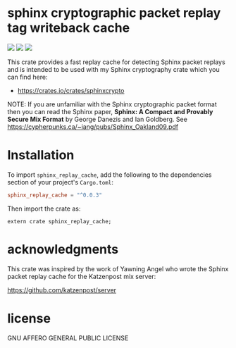 # sphinx cryptographic packet replay tag writeback cache
[![](https://travis-ci.org/sphinx-cryptography/sphinx_replay_cache.png?branch=master)](https://www.travis-ci.org/sphinx-cryptography/sphinx_replay_cache) [![](https://img.shields.io/crates/v/sphinx_replay_cache.svg)](https://crates.io/crates/sphinx_replay_cache) [![](https://docs.rs/sphinx_replay_cache/badge.svg)](https://docs.rs/sphinx_replay_cache/)


This crate provides a fast replay cache for detecting Sphinx packet replays
and is intended to be used with my Sphinx cryptography crate which you can find here:

* https://crates.io/crates/sphinxcrypto


NOTE: If you are unfamiliar with the Sphinx cryptographic packet format then you can read the Sphinx paper,
**Sphinx: A Compact and Provably Secure Mix Format** by George Danezis and Ian Goldberg.
See https://cypherpunks.ca/~iang/pubs/Sphinx_Oakland09.pdf


# Installation

To import `sphinx_replay_cache`, add the following to the dependencies section of
your project's `Cargo.toml`:
```toml
sphinx_replay_cache = "^0.0.3"
```
Then import the crate as:
```rust,no_run
extern crate sphinx_replay_cache;
```


# acknowledgments

This crate was inspired by the work of Yawning Angel who wrote
the Sphinx packet replay cache for the Katzenpost mix server:

https://github.com/katzenpost/server


# license

GNU AFFERO GENERAL PUBLIC LICENSE
